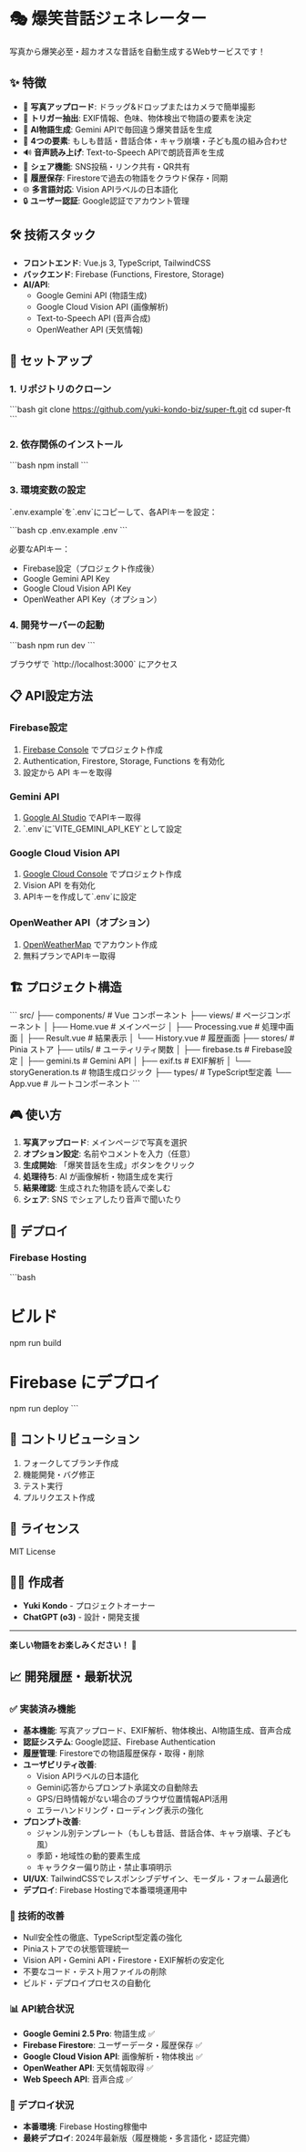 # 🎭 爆笑昔話ジェネレーター

写真から爆笑必至・超カオスな昔話を自動生成するWebサービスです！

## ✨ 特徴

- 📸 **写真アップロード**: ドラッグ&ドロップまたはカメラで簡単撮影
- 🎯 **トリガー抽出**: EXIF情報、色味、物体検出で物語の要素を決定
- 🤖 **AI物語生成**: Gemini APIで毎回違う爆笑昔話を生成
- 🎨 **4つの要素**: もしも昔話・昔話合体・キャラ崩壊・子ども風の組み合わせ
- 🔊 **音声読み上げ**: Text-to-Speech APIで朗読音声を生成
- 📱 **シェア機能**: SNS投稿・リンク共有・QR共有
- 📖 **履歴保存**: Firestoreで過去の物語をクラウド保存・同期
- 🌐 **多言語対応**: Vision APIラベルの日本語化
- 🔒 **ユーザー認証**: Google認証でアカウント管理

## 🛠️ 技術スタック

- **フロントエンド**: Vue.js 3, TypeScript, TailwindCSS
- **バックエンド**: Firebase (Functions, Firestore, Storage)
- **AI/API**: 
  - Google Gemini API (物語生成)
  - Google Cloud Vision API (画像解析)
  - Text-to-Speech API (音声合成)
  - OpenWeather API (天気情報)

## 🚀 セットアップ

### 1. リポジトリのクローン

\`\`\`bash
git clone https://github.com/yuki-kondo-biz/super-ft.git
cd super-ft
\`\`\`

### 2. 依存関係のインストール

\`\`\`bash
npm install
\`\`\`

### 3. 環境変数の設定

\`.env.example\`を\`.env\`にコピーして、各APIキーを設定：

\`\`\`bash
cp .env.example .env
\`\`\`

必要なAPIキー：
- Firebase設定（プロジェクト作成後）
- Google Gemini API Key
- Google Cloud Vision API Key
- OpenWeather API Key（オプション）

### 4. 開発サーバーの起動

\`\`\`bash
npm run dev
\`\`\`

ブラウザで \`http://localhost:3000\` にアクセス

## 📋 API設定方法

### Firebase設定
1. [Firebase Console](https://console.firebase.google.com/) でプロジェクト作成
2. Authentication, Firestore, Storage, Functions を有効化
3. 設定から API キーを取得

### Gemini API
1. [Google AI Studio](https://aistudio.google.com/) でAPIキー取得
2. \`.env\`に\`VITE_GEMINI_API_KEY\`として設定

### Google Cloud Vision API
1. [Google Cloud Console](https://console.cloud.google.com/) でプロジェクト作成
2. Vision API を有効化
3. APIキーを作成して\`.env\`に設定

### OpenWeather API（オプション）
1. [OpenWeatherMap](https://openweathermap.org/api) でアカウント作成
2. 無料プランでAPIキー取得

## 🏗️ プロジェクト構造

\`\`\`
src/
├── components/          # Vue コンポーネント
├── views/              # ページコンポーネント
│   ├── Home.vue        # メインページ
│   ├── Processing.vue  # 処理中画面
│   ├── Result.vue      # 結果表示
│   └── History.vue     # 履歴画面
├── stores/             # Pinia ストア
├── utils/              # ユーティリティ関数
│   ├── firebase.ts     # Firebase設定
│   ├── gemini.ts       # Gemini API
│   ├── exif.ts         # EXIF解析
│   └── storyGeneration.ts # 物語生成ロジック
├── types/              # TypeScript型定義
└── App.vue             # ルートコンポーネント
\`\`\`

## 🎮 使い方

1. **写真アップロード**: メインページで写真を選択
2. **オプション設定**: 名前やコメントを入力（任意）
3. **生成開始**: 「爆笑昔話を生成」ボタンをクリック
4. **処理待ち**: AI が画像解析・物語生成を実行
5. **結果確認**: 生成された物語を読んで楽しむ
6. **シェア**: SNS でシェアしたり音声で聞いたり

## 🔄 デプロイ

### Firebase Hosting

\`\`\`bash
# ビルド
npm run build

# Firebase にデプロイ
npm run deploy
\`\`\`

## 🤝 コントリビューション

1. フォークしてブランチ作成
2. 機能開発・バグ修正
3. テスト実行
4. プルリクエスト作成

## 📄 ライセンス

MIT License

## 👨‍💻 作成者

- **Yuki Kondo** - プロジェクトオーナー
- **ChatGPT (o3)** - 設計・開発支援

---

**楽しい物語をお楽しみください！** 🎉

## 📈 開発履歴・最新状況

### ✅ 実装済み機能
- **基本機能**: 写真アップロード、EXIF解析、物体検出、AI物語生成、音声合成
- **認証システム**: Google認証、Firebase Authentication
- **履歴管理**: Firestoreでの物語履歴保存・取得・削除
- **ユーザビリティ改善**: 
  - Vision APIラベルの日本語化
  - Gemini応答からプロンプト承諾文の自動除去
  - GPS/日時情報がない場合のブラウザ位置情報API活用
  - エラーハンドリング・ローディング表示の強化
- **プロンプト改善**: 
  - ジャンル別テンプレート（もしも昔話、昔話合体、キャラ崩壊、子ども風）
  - 季節・地域性の動的要素生成
  - キャラクター偏り防止・禁止事項明示
- **UI/UX**: TailwindCSSでレスポンシブデザイン、モーダル・フォーム最適化
- **デプロイ**: Firebase Hostingで本番環境運用中

### 🔧 技術的改善
- Null安全性の徹底、TypeScript型定義の強化
- Piniaストアでの状態管理統一
- Vision API・Gemini API・Firestore・EXIF解析の安定化
- 不要なコード・テスト用ファイルの削除
- ビルド・デプロイプロセスの自動化

### 📊 API統合状況
- **Google Gemini 2.5 Pro**: 物語生成 ✅
- **Firebase Firestore**: ユーザーデータ・履歴保存 ✅
- **Google Cloud Vision API**: 画像解析・物体検出 ✅
- **OpenWeather API**: 天気情報取得 ✅
- **Web Speech API**: 音声合成 ✅

### 🚀 デプロイ状況
- **本番環境**: Firebase Hosting稼働中
- **最終デプロイ**: 2024年最新版（履歴機能・多言語化・認証完備）
